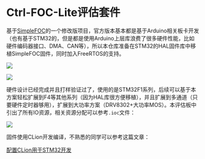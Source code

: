 # Ctrl-FOC-Lite评估套件

基于[SimpleFOC](https://github.com/simplefoc/Arduino-SimpleFOCShield)的一个修改版项目，官方版本基本都是基于Arduino相关板卡开发（也有基于STM32的，但是都是使用Arduino上层库浪费了很多硬件性能，比如硬件编码器接口、DMA、CAN等），所以本仓库准备在STM32的HAL固件库中移植SimpleFOC固件，同时加入FreeRTOS的支持。

![](/4.Docs/2.Images/img1.jpg)

![](/4.Docs/2.Images/img3.jpg)

硬件设计已经完成并且打样验证过了，使用的是STM32F1系列，后续可以基于本方案轻松扩展到F4等其他系列（因为HAL库很方便移植），并且扩展到多通道（只要硬件定时器够用），扩展到大功率方案（DRV8302+大功率MOS）。本评估板中引出了所有IO资源，相关资源分配可以参考`.ioc`文件：

![](/4.Docs/2.Images/img2.jpg)

固件使用CLion开发编译，不熟悉的同学可以参考这篇文章：

[配置CLion用于STM32开发](https://www.zhihu.com/people/zhi-hui-64-54/posts)